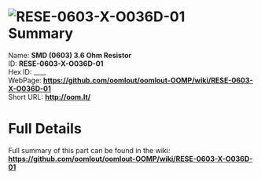 
![RESE-0603-X-O036D-01](https://github.com/oomlout/oomlout-OOMP/blob/master/parts/RESE-0603-X-O036D-01/RESE-0603-X-O036D-01_420.jpg)   
Summary
=================
  
Name: __SMD (0603) 3.6 Ohm Resistor__    
ID: __RESE-0603-X-O036D-01__   
Hex ID: ____   
WebPage: __https://github.com/oomlout/oomlout-OOMP/wiki/RESE-0603-X-O036D-01__   
Short URL: __http://oom.lt/__   

Full Details
==========================
Full summary of this part can be found in the wiki:   
__https://github.com/oomlout/oomlout-OOMP/wiki/RESE-0603-X-O036D-01__    

